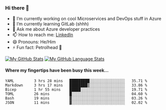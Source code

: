 ### Hi there 👋

- 🔭 I’m currently working on cool Microservices and DevOps stuff in Azure
- 🌱 I’m currently learning GitLab (shhh)
- 💬 Ask me about Azure developer practices
- 📫 How to reach me: [LinkedIn](https://www.linkedin.com/in/gordonbyers/)
- 😄 Pronouns: He/Him 
- ⚡ Fun fact: Petrolhead 🚙

[![My GitHub Stats](https://github-readme-stats.vercel.app/api/?username=gordonby&count_private=true&theme=tokyonight&showicons=true)]()
[![My GitHub Language Stats](https://github-readme-stats.vercel.app/api/top-langs/?username=gordonby&langs_count=5&theme=tokyonight)]()

#### Where my fingertips have been busy this week... 
<!--START_SECTION:waka-->

```text
YAML         3 hrs 28 mins   █████████░░░░░░░░░░░░░░░░   35.71 %
Markdown     3 hrs 17 mins   ████████▒░░░░░░░░░░░░░░░░   33.86 %
Bicep        1 hr 55 mins    █████░░░░░░░░░░░░░░░░░░░░   19.71 %
TOML         26 mins         █░░░░░░░░░░░░░░░░░░░░░░░░   04.60 %
Bash         19 mins         ▓░░░░░░░░░░░░░░░░░░░░░░░░   03.26 %
JSON         11 mins         ▓░░░░░░░░░░░░░░░░░░░░░░░░   02.02 %
```

<!--END_SECTION:waka-->
